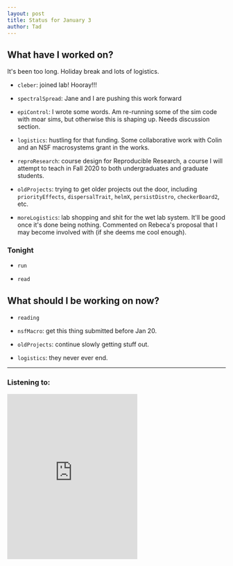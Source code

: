 ```yaml
---
layout: post 
title: Status for January 3 
author: Tad
---
```


## What have I worked on?

It's been too long. Holiday break and lots of logistics. 

* `cleber`: joined lab! Hooray!!!

* `spectralSpread`: Jane and I are pushing this work forward

* `epiControl`: I wrote some words. Am re-running some of the sim code with moar sims, but otherwise this is shaping up. Needs discussion section. 

* `logistics`: hustling for that funding. Some collaborative work with Colin and an NSF macrosystems grant in the works. 

* `reproResearch`: course design for Reproducible Research, a course I will attempt to teach in Fall 2020 to both undergraduates and graduate students. 

* `oldProjects`: trying to get older projects out the door, including `priorityEffects`, `dispersalTrait`, `helmX`, `persistDistro`, `checkerBoard2`, etc. 

* `moreLogistics`: lab shopping and shit for the wet lab system. It'll be good once it's done being nothing. Commented on Rebeca's proposal that I may become involved with (if she deems me cool enough). 





### Tonight

* `run`

* `read`




## What should I be working on now?

* `reading`

* `nsfMacro`: get this thing submitted before Jan 20.

* `oldProjects`: continue slowly getting stuff out.

* `logistics`: they never ever end.



--- 

### Listening to:

<iframe src="https://open.spotify.com/embed/track/4lRUr1HeCWtCwyHCIfIqTt" width="300" height="380" frameborder="0" allowtransparency="true" allow="encrypted-media"></iframe>

<i class='fa fa-code' style='color:pink'></i>
